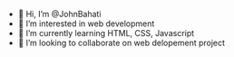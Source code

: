 - 👋 Hi, I’m @JohnBahati
- 👀 I’m interested in web development
- 🌱 I’m currently learning HTML, CSS, Javascript
- 💞️ I’m looking to collaborate on web delopement project

<!---
John Bahati/JohnBahati is a ✨ special ✨ repository because its `README.md` (this file) appears on your GitHub profile.
You can click the Preview link to take a look at your changes.
--->
